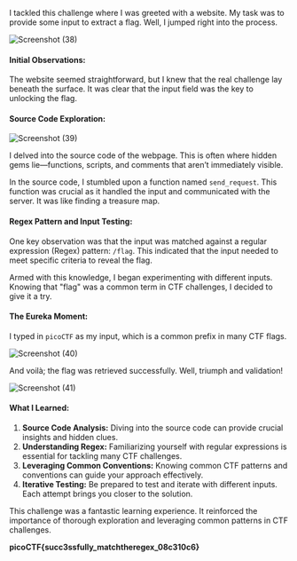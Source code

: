 I tackled this challenge where I was greeted with a website. My task was to provide some input to extract a flag. Well, I jumped right into the process.

![Screenshot (38)](https://github.com/user-attachments/assets/042dfa2b-cec1-4340-8266-a8122acb60ec)


#### **Initial Observations:**
The website seemed straightforward, but I knew that the real challenge lay beneath the surface. It was clear that the input field was the key to unlocking the flag.

#### **Source Code Exploration:**

![Screenshot (39)](https://github.com/user-attachments/assets/e7b45742-fa88-4acf-963c-369a44eac128)


I delved into the source code of the webpage. This is often where hidden gems lie—functions, scripts, and comments that aren’t immediately visible.

In the source code, I stumbled upon a function named `send_request`. This function was crucial as it handled the input and communicated with the server. It was like finding a treasure map.

#### **Regex Pattern and Input Testing:**
One key observation was that the input was matched against a regular expression (Regex) pattern: `/flag`. This indicated that the input needed to meet specific criteria to reveal the flag.

Armed with this knowledge, I began experimenting with different inputs. Knowing that "flag" was a common term in CTF challenges, I decided to give it a try.

#### **The Eureka Moment:**
I typed in `picoCTF` as my input, which is a common prefix in many CTF flags.

![Screenshot (40)](https://github.com/user-attachments/assets/f86a7844-cdb0-4773-baa8-21d6ce6d6195)


And voilà; the flag was retrieved successfully. Well, triumph and validation!

![Screenshot (41)](https://github.com/user-attachments/assets/43ff13f0-0b5d-4999-b4f8-32aacc256aaa)


#### **What I Learned:**
1. **Source Code Analysis:** Diving into the source code can provide crucial insights and hidden clues.
2. **Understanding Regex:** Familiarizing yourself with regular expressions is essential for tackling many CTF challenges.
3. **Leveraging Common Conventions:** Knowing common CTF patterns and conventions can guide your approach effectively.
4. **Iterative Testing:** Be prepared to test and iterate with different inputs. Each attempt brings you closer to the solution.

This challenge was a fantastic learning experience. It reinforced the importance of thorough exploration and leveraging common patterns in CTF challenges.

**picoCTF{succ3ssfully_matchtheregex_08c310c6}**
